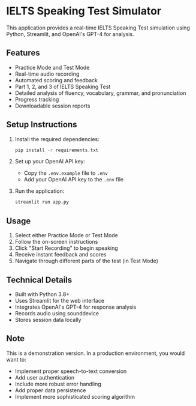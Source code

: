 # IELTS Speaking Test Simulator

This application provides a real-time IELTS Speaking Test simulation using Python, Streamlit, and OpenAI's GPT-4 for analysis.

## Features

- Practice Mode and Test Mode
- Real-time audio recording
- Automated scoring and feedback
- Part 1, 2, and 3 of IELTS Speaking Test
- Detailed analysis of fluency, vocabulary, grammar, and pronunciation
- Progress tracking
- Downloadable session reports

## Setup Instructions

1. Install the required dependencies:
   ```bash
   pip install -r requirements.txt
   ```

2. Set up your OpenAI API key:
   - Copy the `.env.example` file to `.env`
   - Add your OpenAI API key to the `.env` file

3. Run the application:
   ```bash
   streamlit run app.py
   ```

## Usage

1. Select either Practice Mode or Test Mode
2. Follow the on-screen instructions
3. Click "Start Recording" to begin speaking
4. Receive instant feedback and scores
5. Navigate through different parts of the test (in Test Mode)

## Technical Details

- Built with Python 3.8+
- Uses Streamlit for the web interface
- Integrates OpenAI's GPT-4 for response analysis
- Records audio using sounddevice
- Stores session data locally

## Note

This is a demonstration version. In a production environment, you would want to:
- Implement proper speech-to-text conversion
- Add user authentication
- Include more robust error handling
- Add proper data persistence
- Implement more sophisticated scoring algorithm
